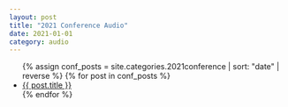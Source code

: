 ```yaml
---
layout: post
title: "2021 Conference Audio"
date: 2021-01-01
category: audio
---
```


<ul>
  {% assign conf_posts = site.categories.2021conference | sort: "date" | reverse %}
  {% for post in conf_posts %}
    <li>
      <a href="{{ post.url | relative_url }}">{{ post.title }}</a>
    </li>
  {% endfor %}
</ul>
